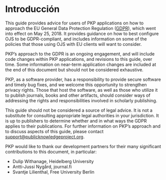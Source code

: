 # Introducción

This guide provides advice for users of PKP applications on how to approach the EU General Data Protection Regulation ([GDPR](https://www.eugdpr.org/)), which went into effect on May 25, 2018. It provides guidance on how to best configure OJS to be GDPR-compliant, and includes information on some of the policies that those using OJS with EU clients will want to consider.

PKP’s approach to the GDPR is an ongoing engagement, and will include code changes within PKP applications, and revisions to this guide, over time. Some information on near-term application changes are included at the end of this document but should not be considered exhaustive.

PKP, as a software provider, has a responsibility to provide secure software and timely bug fixes, and we welcome this opportunity to strengthen privacy rights. Those that host the software, as well as those who utilize it to publish journals, books and other artifacts, should consider ways of addressing the rights and responsibilities involved in scholarly publishing.

This guide should not be considered a source of legal advice. It is not a substitute for consulting appropriate legal authorities in your jurisdiction. It is up to publishers to determine whether and in what ways the GDPR applies to their publications. For further information on PKP’s approach and to discuss aspects of this guide, please contact <support@publicknowledgeproject.org>.

PKP would like to thank our development partners for their many significant contributions to this document, in particular:

* Dulip Withanage, Heidelberg University
* Antti-Jussi Nygård, journal.fi
* Svantje Lilienthal, Free University Berlin
